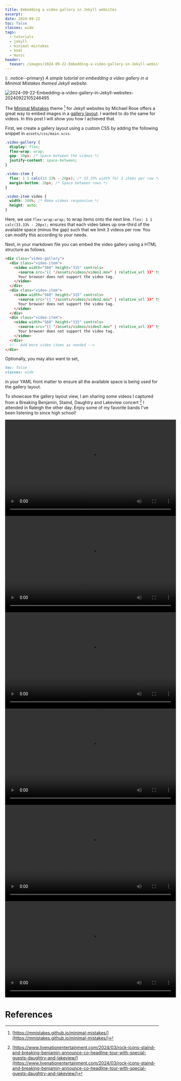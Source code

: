 ```yaml
---
title: Embedding a video gallery in Jekyll websites
excerpt: 
date: 2024-09-22
toc: false
classes: wide
tags:
  - tutorials
  - jekyll
  - minimal-mistakes
  - html
  - music
header:
  teaser: /images/2024-09-22-Embedding-a-video-gallery-in-Jekyll-websites/2024-09-22-Embedding-a-video-gallery-in-Jekyll-websites-20240922105246495.png
---
```

{: .notice--primary}
*A simple tutorial on embedding a video gallery in a Minimal Mistakes themed Jekyll website.* 

![2024-09-22-Embedding-a-video-gallery-in-Jekyll-websites-20240922105246495](/images/2024-09-22-Embedding-a-video-gallery-in-Jekyll-websites/2024-09-22-Embedding-a-video-gallery-in-Jekyll-websites-20240922105246495.png)

The [Minimal Mistakes](https://mmistakes.github.io/minimal-mistakes/) theme [^1] for Jekyll websites by Michael Rose offers a great way to embed images in a [gallery layout](https://mmistakes.github.io/minimal-mistakes/post%20formats/post-gallery/). I wanted to do the same for videos. In this post I will show you how I achieved that. 

First, we create a gallery layout using a custom CSS by adding the following snippet in `assets/css/main.scss`.

```css
.video-gallery {
  display: flex;
  flex-wrap: wrap;
  gap: 20px; /* Space between the videos */
  justify-content: space-between;
}

.video-item {
  flex: 1 1 calc(33.33% - 20px); /* 33.33% width for 3 items per row */
  margin-bottom: 20px; /* Space between rows */
}

.video-item video {
  width: 100%; /* Make videos responsive */
  height: auto;
}
```

Here, we use `flex-wrap:wrap;` to wrap items onto the next line. `flex: 1 1 calc(33.33% - 20px);` ensures that each video takes up one-third of the available space (minus the gap) such that we limit 3 videos per row. You can modify this according to your needs. 

Next, in your markdown file you can embed the video gallery using a HTML structure as follows. 

```html
<div class="video-gallery">
  <div class="video-item">
    <video width="560" height="315" controls>
      <source src="{{ "/assets/videos/video1.mov" | relative_url }}" type="video/quicktime">
      Your browser does not support the video tag.
    </video>
  </div>
  <div class="video-item">
    <video width="560" height="315" controls>
      <source src="{{ "/assets/videos/video2.mov" | relative_url }}" type="video/quicktime">
      Your browser does not support the video tag.
    </video>
  </div>
  <div class="video-item">
    <video width="560" height="315" controls>
      <source src="{{ "/assets/videos/video3.mov" | relative_url }}" type="video/quicktime">
      Your browser does not support the video tag.
    </video>
  </div>
  <!-- Add more video items as needed -->
</div>
```

Optionally, you may also want to set, 

```markdown
toc: false
classes: wide
```

in your YAML front matter to ensure all the available space is being used for the gallery layout.  

To showcase the gallery layout view, I am sharing some videos I captured from a Breaking Benjamin, Staind, Daughtry and Lakeview concert [^2] I attended in Raleigh the other day. Enjoy some of my favorite bands I've been listening to since high school! 

<div class="video-gallery">
  <div class="video-item">
    <video width="560" height="315" controls>
      <source src="{{ "/images/2024-09-22-Embedding-a-video-gallery-in-Jekyll-websites/2024-09-22-Embedding-a-video-gallery-in-Jekyll-websites-20240922114125601.mov" | relative_url }}" type="video/quicktime">
      Your browser does not support the video tag.
    </video>
  </div>
  <div class="video-item">
    <video width="560" height="315" controls>
      <source src="{{ "/images/2024-09-22-Embedding-a-video-gallery-in-Jekyll-websites/2024-09-22-Embedding-a-video-gallery-in-Jekyll-websites-20240922114135400.mov" | relative_url }}" type="video/quicktime">
      Your browser does not support the video tag.
    </video>
  </div>
  <div class="video-item">
    <video width="560" height="315" controls>
      <source src="{{ "/images/2024-09-22-Embedding-a-video-gallery-in-Jekyll-websites/2024-09-22-Embedding-a-video-gallery-in-Jekyll-websites-20240922114143925.mov" | relative_url }}" type="video/quicktime">
      Your browser does not support the video tag.
    </video>
  </div>
  <div class="video-item">
    <video width="560" height="315" controls>
      <source src="{{ "/images/2024-09-22-Embedding-a-video-gallery-in-Jekyll-websites/2024-09-22-Embedding-a-video-gallery-in-Jekyll-websites-20240922114151896.mov" | relative_url }}" type="video/quicktime">
      Your browser does not support the video tag.
    </video>
  </div>
  <div class="video-item">
    <video width="560" height="315" controls>
      <source src="{{ "/images/2024-09-22-Embedding-a-video-gallery-in-Jekyll-websites/2024-09-22-Embedding-a-video-gallery-in-Jekyll-websites-20240922114203117.mov" | relative_url }}" type="video/quicktime">
      Your browser does not support the video tag.
    </video>
  </div>
  <div class="video-item">
    <video width="560" height="315" controls>
      <source src="{{ "/images/2024-09-22-Embedding-a-video-gallery-in-Jekyll-websites/2024-09-22-Embedding-a-video-gallery-in-Jekyll-websites-20240922114211171.mov" | relative_url }}" type="video/quicktime">
      Your browser does not support the video tag.
    </video>
  </div>
</div>

# References

[^1]: [https://mmistakes.github.io/minimal-mistakes/](https://mmistakes.github.io/minimal-mistakes/)
[^2]: [https://www.livenationentertainment.com/2024/03/rock-icons-staind-and-breaking-benjamin-announce-co-headline-tour-with-special-guests-daughtry-and-lakeview/](https://www.livenationentertainment.com/2024/03/rock-icons-staind-and-breaking-benjamin-announce-co-headline-tour-with-special-guests-daughtry-and-lakeview/) 

